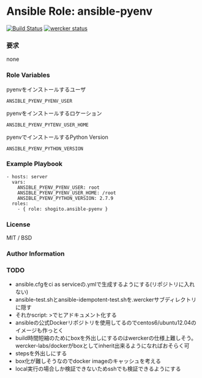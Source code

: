 # Ansible Role: ansible-pyenv

[![Build Status](https://travis-ci.org/shogito/ansible-pyenv.svg?branch=master)](https://travis-ci.org/shogito/ansible-pyenv)
[![wercker status](https://app.wercker.com/status/4e08a3a5894734f295ad5a1c242951dc/m "wercker status")](https://app.wercker.com/project/bykey/4e08a3a5894734f295ad5a1c242951dc)
### 要求
none

### Role Variables
pyenvをインストールするユーザ
```
ANSIBLE_PYENV_PYENV_USER
```
pyenvをインストールするロケーション
```
ANSIBLE_PYENV_PYTENV_USER_HOME
```
pyenvでインストールするPython Version
```
ANSIBLE_PYENV_PYTHON_VERSION
```

### Example Playbook
```
- hosts: server
  vars:
    ANSIBLE_PYENV_PYENV_USER: root
    ANSIBLE_PYENV_PYENV_USER_HOME: /root 
    ANSIBLE_PYENV_PYTHON_VERSION: 2.7.9
  roles:
    - { role: shogito.ansible-pyenv }
```

### License
MIT / BSD

### Author Information


### TODO
* ansible.cfgをci as serviceの.ymlで生成するようにする(リポジトリに入れない)
* ansible-test.shとansible-idempotent-test.shを.werckerサブディレクトリに隠す
* それかscript: >でヒアドキュメント化する
* ansibleの公式Dockerリポジトリを使用してるのでcentos6/ubuntu12.04のイメージも作っとく
* build時間短縮のためにboxを外出しにするのはwerckerの仕様上難しそう。wercker-labs/dockerがboxとしてinherit出来るようになればおそらく可
* stepsを外出しにする
* box化が難しそうなのでdocker imageのキャッシュを考える
* local実行の場合しか検証できないためsshでも検証できるようにする

